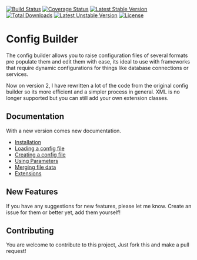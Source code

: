 [![Build Status](https://travis-ci.org/Danzabar/config-builder.svg?branch=master)](https://travis-ci.org/Danzabar/config-builder) [![Coverage Status](https://img.shields.io/coveralls/Danzabar/config-builder.svg)](https://coveralls.io/r/Danzabar/config-builder?branch=master) [![Latest Stable Version](https://poser.pugx.org/danzabar/config/v/stable.svg)](https://packagist.org/packages/danzabar/config) [![Total Downloads](https://poser.pugx.org/danzabar/config/downloads.svg)](https://packagist.org/packages/danzabar/config) [![Latest Unstable Version](https://poser.pugx.org/danzabar/config/v/unstable.svg)](https://packagist.org/packages/danzabar/config) [![License](https://poser.pugx.org/danzabar/config/license.svg)](https://packagist.org/packages/danzabar/config)

# Config Builder

The config builder allows you to raise configuration files of several formats pre populate them and edit them with ease, its ideal to use with frameworks that require dynamic configurations for things like database connections or services.

Now on version 2, I have rewritten a lot of the code from the original config builder so its more efficient and a simpler process in general. XML is no longer supported but you can still add your own extension classes.

## Documentation

With a new version comes new documentation.

 - [Installation](https://github.com/Danzabar/config-builder/blob/master/docs/Installation.md)
 - [Loading a config file](https://github.com/Danzabar/config-builder/blob/master/docs/LoadingAFile.md)
 - [Creating a config file](https://github.com/Danzabar/config-builder/blob/master/docs/CreatingAFile.md)
 - [Using Parameters](https://github.com/Danzabar/config-builder/blob/master/docs/Parameters.md) 
 - [Merging file data](https://github.com/Danzabar/config-builder/blob/master/docs/MergingTwoConfigFiles.md)
 - [Extensions](https://github.com/Danzabar/config-builder/blob/master/docs/ExtensionClasses.md)

## New Features

If you have any suggestions for new features, please let me know. Create an issue for them or better yet, add them yourself!

## Contributing

You are welcome to contribute to this project, Just fork this and make a pull request!
